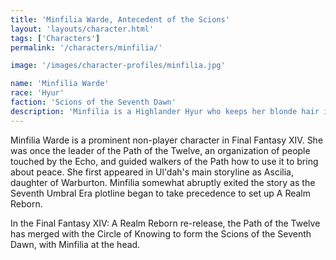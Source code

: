 ```yaml
---
title: 'Minfilia Warde, Antecedent of the Scions'
layout: 'layouts/character.html'
tags: ['Characters']
permalink: '/characters/minfilia/'

image: '/images/character-profiles/minfilia.jpg'

name: 'Minfilia Warde'
race: 'Hyur'
faction: 'Scions of the Seventh Dawn'
description: 'Minfilia is a Highlander Hyur who keeps her blonde hair in a ponytail with long bangs hanging down the sides of her face. In the original Final Fantasy XIV, she wore a pink half-top, brown culottes, and fingerless gloves. As she was never seen in battle, she could dress more casually than most characters.'
---
```


Minfilia Warde is a prominent non-player character in Final Fantasy XIV. She was once the leader of the Path of the Twelve, an organization of people touched by the Echo, and guided walkers of the Path how to use it to bring about peace. She first appeared in Ul'dah's main storyline as Ascilia, daughter of Warburton. Minfilia somewhat abruptly exited the story as the Seventh Umbral Era plotline began to take precedence to set up A Realm Reborn.

In the Final Fantasy XIV: A Realm Reborn re-release, the Path of the Twelve has merged with the Circle of Knowing to form the Scions of the Seventh Dawn, with Minfilia at the head.
